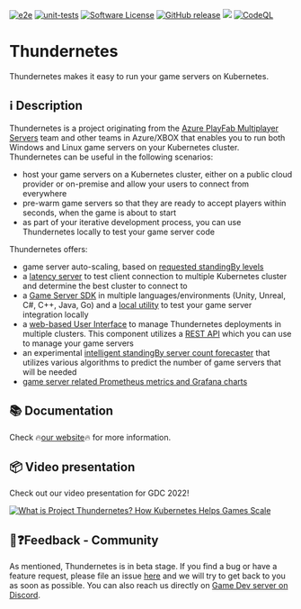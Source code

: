 [![e2e](https://github.com/PlayFab/thundernetes/actions/workflows/e2e.yml/badge.svg)](https://github.com/PlayFab/thundernetes/actions/workflows/e2e.yml)
[![unit-tests](https://github.com/PlayFab/thundernetes/actions/workflows/unit-tests.yml/badge.svg)](https://github.com/PlayFab/thundernetes/actions/workflows/unit-tests.yml)
[![Software License](https://img.shields.io/badge/license-Apache-brightgreen.svg?style=flat-square)](LICENSE)
[![GitHub release](https://img.shields.io/github/release/playfab/thundernetes.svg)](https://github.com/playfab/thundernetes/releases)
![](https://img.shields.io/badge/status-beta-lightgreen.svg)
[![CodeQL](https://github.com/PlayFab/thundernetes/actions/workflows/codeql-analysis.yml/badge.svg)](https://github.com/PlayFab/thundernetes/actions/workflows/codeql-analysis.yml)

# Thundernetes

Thundernetes makes it easy to run your game servers on Kubernetes.

## ℹ️ Description

Thundernetes is a project originating from the [Azure PlayFab Multiplayer Servers](https://docs.microsoft.com/gaming/playfab/features/multiplayer/servers/) team and other teams in Azure/XBOX that enables you to run both Windows and Linux game servers on your Kubernetes cluster. Thundernetes can be useful in the following scenarios:

- host your game servers on a Kubernetes cluster, either on a public cloud provider or on-premise and allow your users to connect from everywhere
- pre-warm game servers so that they are ready to accept players within seconds, when the game is about to start
- as part of your iterative development process, you can use Thundernetes locally to test your game server code

Thundernetes offers:

- game server auto-scaling, based on [requested standingBy levels](https://playfab.github.io/thundernetes/gameserverbuild.html)
- a [latency server](https://playfab.github.io/thundernetes/howtos/latencyserver.html) to test client connection to multiple Kubernetes cluster and determine the best cluster to connect to
- a [Game Server SDK](https://playfab.github.io/thundernetes/gsdk/README.html) in multiple languages/environments (Unity, Unreal, C#, C++, Java, Go) and a [local utility](https://playfab.github.io/thundernetes/gsdk/runlocalmultiplayeragent.html) to test your game server integration locally
- a [web-based User Interface](https://playfab.github.io/thundernetes/thundernetesui/README.html) to manage Thundernetes deployments in multiple clusters. This component utilizes a [REST API](https://playfab.github.io/thundernetes/gameserverapi/README.html) which you can use to manage your game servers
- an experimental [intelligent standingBy server count forecaster](https://playfab.github.io/thundernetes/howtos/intelligentscaling.html) that utilizes various algorithms to predict the number of game servers that will be needed
- [game server related Prometheus metrics and Grafana charts](https://playfab.github.io/thundernetes/howtos/monitoring.html)

## 📚 Documentation

Check 🔥[our website](https://playfab.github.io/thundernetes)🔥 for more information.

## 📦 Video presentation

Check out our video presentation for GDC 2022!

[![What is Project Thundernetes? How Kubernetes Helps Games Scale](https://img.youtube.com/vi/zwnUfq1ygic/0.jpg)](https://www.youtube.com/watch?v=zwnUfq1ygic)

## 💬❓Feedback - Community 

As mentioned, Thundernetes is in beta stage. If you find a bug or have a feature request, please file an issue [here](https://github.com/PlayFab/thundernetes/issues) and we will try to get back to you as soon as possible. You can also reach us directly on [Game Dev server on Discord](https://aka.ms/msftgamedevdiscord).
